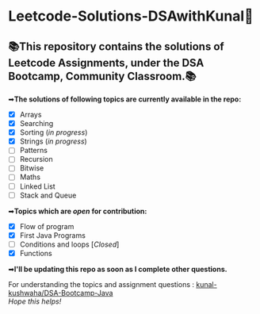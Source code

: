 # Leetcode-Solutions-DSAwithKunal📝
## 📚This repository contains the solutions of Leetcode Assignments, under the DSA Bootcamp, Community Classroom.📚 
➡**The solutions of following topics are currently available in the repo:** <br>
- [x] Arrays
- [x] Searching
- [x] Sorting (*in progress*)
- [x] Strings (*in progress*)
- [ ] Patterns
- [ ] Recursion
- [ ] Bitwise
- [ ] Maths
- [ ] Linked List
- [ ] Stack and Queue

➡**Topics which are *open* for contribution:** <br>
- [x] Flow of program
- [x] First Java Programs
- [ ] Conditions and loops [*Closed*]
- [x] Functions

➡**I'll be updating this repo as soon as I complete other questions.**

For understanding the topics and assignment questions : [kunal-kushwaha/DSA-Bootcamp-Java](https://github.com/kunal-kushwaha/DSA-Bootcamp-Java) <br>
*Hope this helps!*
